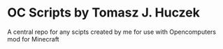 # OC Scripts by Tomasz J. Huczek
A central repo for any scipts created by me for use with Opencomputers mod for Minecraft
